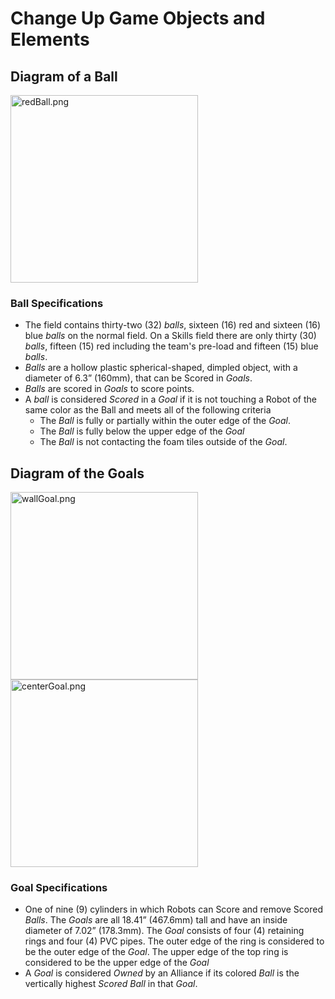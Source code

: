 # Change Up Game Objects and Elements

## Diagram of a Ball
<img src="../../images/beginning/redBall.png" alt="redBall.png" style="width: 300px;"/>

### Ball Specifications
- The field contains thirty-two (32) *balls*, sixteen (16) red and sixteen (16) blue *balls* on the normal field. On a Skills field there are only thirty (30) *balls*, fifteen (15) red including the team's pre-load and fifteen (15) blue *balls*.
- *Balls* are a hollow plastic spherical-shaped, dimpled object, with a diameter of 6.3” (160mm), that can be
Scored in *Goals*.
- *Balls* are scored in *Goals* to score points.
- A *ball* is considered *Scored* in a *Goal* if it is not touching a Robot of the same color as the Ball and meets all of the following criteria
    - The *Ball* is fully or partially within the outer edge of the *Goal*.
    - The *Ball* is fully below the upper edge of the *Goal*
    - The *Ball* is not contacting the foam tiles outside of the *Goal*.

## Diagram of the Goals

<img src="../../images/beginning/wallGoal.png" alt="wallGoal.png" style="width: 300px;"/>
<img src="../../images/beginning/centerGoal.png" alt="centerGoal.png" style="width: 300px;"/>

### Goal Specifications
- One of nine (9) cylinders in which Robots can Score and remove Scored *Balls*. The *Goals* are
all 18.41” (467.6mm) tall and have an inside diameter of 7.02” (178.3mm). The *Goal* consists of four (4)
retaining rings and four (4) PVC pipes. The outer edge of the ring is considered to be the outer edge of
the *Goal*. The upper edge of the top ring is considered to be the upper edge of the *Goal*
- A *Goal* is considered *Owned* by an Alliance if its colored *Ball* is the vertically
highest *Scored Ball* in that *Goal*. 